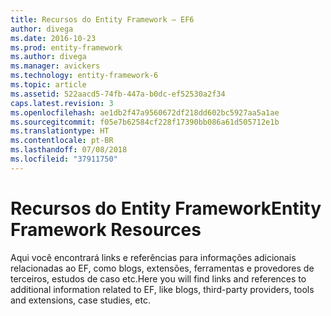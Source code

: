 ```yaml
---
title: Recursos do Entity Framework – EF6
author: divega
ms.date: 2016-10-23
ms.prod: entity-framework
ms.author: divega
ms.manager: avickers
ms.technology: entity-framework-6
ms.topic: article
ms.assetid: 522aacd5-74fb-447a-b0dc-ef52530a2f34
caps.latest.revision: 3
ms.openlocfilehash: ae1db2f47a9560672df218dd602bc5927aa5a1ae
ms.sourcegitcommit: f05e7b62584cf228f17390bb086a61d505712e1b
ms.translationtype: HT
ms.contentlocale: pt-BR
ms.lasthandoff: 07/08/2018
ms.locfileid: "37911750"
---
```

# <a name="entity-framework-resources"></a><span data-ttu-id="10392-102">Recursos do Entity Framework</span><span class="sxs-lookup"><span data-stu-id="10392-102">Entity Framework Resources</span></span>
<span data-ttu-id="10392-103">Aqui você encontrará links e referências para informações adicionais relacionadas ao EF, como blogs, extensões, ferramentas e provedores de terceiros, estudos de caso etc.</span><span class="sxs-lookup"><span data-stu-id="10392-103">Here you will find links and references to additional information related to EF, like blogs, third-party providers, tools and extensions, case studies, etc.</span></span>
